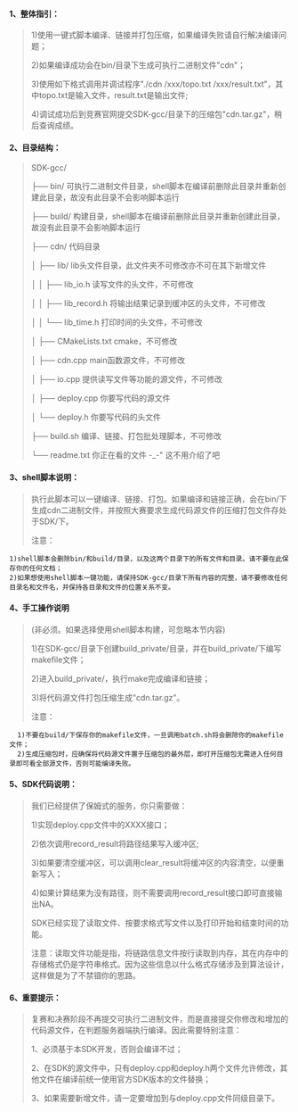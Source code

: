 #### 1、整体指引：

> 1)使用一键式脚本编译、链接并打包压缩，如果编译失败请自行解决编译问题；
>
>  2)如果编译成功会在bin/目录下生成可执行二进制文件"cdn"；
>
> 3)使用如下格式调用并调试程序"./cdn /xxx/topo.txt  /xxx/result.txt"，其中topo.txt是输入文件，result.txt是输出文件;
>
>  4)调试成功后到竞赛官网提交SDK-gcc/目录下的压缩包"cdn.tar.gz"，稍后查询成绩。

#### 2、目录结构：

> SDK-gcc/
>
> ├── bin/                         可执行二进制文件目录，shell脚本在编译前删除此目录并重新创建此目录，故没有此目录不会影响脚本运行
>
> ├── build/                       构建目录，shell脚本在编译前删除此目录并重新创建此目录，故没有此目录不会影响脚本运行
>
> ├── cdn/                  代码目录
>
> │     ├── lib/                   lib头文件目录，此文件夹不可修改亦不可在其下新增文件
>
> │     │     ├── lib_io.h         读写文件的头文件，不可修改
>
> │     │     ├── lib_record.h     将输出结果记录到缓冲区的头文件，不可修改
>
> │     │     └── lib_time.h       打印时间的头文件，不可修改
>
> │     ├── CMakeLists.txt         cmake，不可修改
>
> │     ├── cdn.cpp                main函数源文件，不可修改
>
> │     ├── io.cpp                 提供读写文件等功能的源文件，不可修改
>
> │     ├── deploy.cpp              你要写代码的源文件
>
> │     └── deploy.h                你要写代码的头文件
>
> ├── build.sh                     编译、链接、打包批处理脚本，不可修改
>
> └── readme.txt                   你正在看的文件 -_-" 这不用介绍了吧

#### 3、shell脚本说明：

> 执行此脚本可以一键编译、链接、打包。如果编译和链接正确，会在bin/下生成cdn二进制文件，并按照大赛要求生成代码源文件的压缩打包文件存处于SDK/下。
>
>  注意：

    1)shell脚本会删除bin/和build/目录，以及这两个目录下的所有文件和目录。请不要在此保存你的任何文档；
    2)如果想使用shell脚本一键功能，请保持SDK-gcc/目录下所有内容的完整，请不要修改任何目录名和文件名，并保持各目录和文件的位置关系不变。

#### 4、手工操作说明

> (非必须。如果选择使用shell脚本构建，可忽略本节内容)
>
> 1)在SDK-gcc/目录下创建build_private/目录，并在build_private/下编写makefile文件；
>
> 2)进入build_private/，执行make完成编译和链接；
>
> 3)将代码源文件打包压缩生成"cdn.tar.gz"。
>
>   注意：

```
  1)不要在build/下保存你的makefile文件，一旦调用batch.sh将会删除你的makefile文件；
  2)生成压缩包时，应确保将代码源文件置于压缩包的最外层，即打开压缩包无需进入任何目录即可看全部源文件，否则可能编译失败。
```

#### 5、SDK代码说明：

> 我们已经提供了保姆式的服务，你只需要做：
>
>   1)实现deploy.cpp文件中的XXXX接口；
>
>   2)依次调用record_result将路径结果写入缓冲区;
>
>   3)如果要清空缓冲区，可以调用clear_result将缓冲区的内容清空，以便重新写入；
>
>   4)如果计算结果为没有路径，则不需要调用record_result接口即可直接输出NA。
>
>   SDK已经实现了读取文件、按要求格式写文件以及打印开始和结束时间的功能。
>
>   注意：读取文件功能是指，将链路信息文件按行读取到内存，其在内存中的存储格式仍是字符串格式。因为这些信息以什么格式存储涉及到算法设计，这样做是为了不禁锢你的思路。

#### 6、重要提示：

>  复赛和决赛阶段不再提交可执行二进制文件，而是直接提交你修改和增加的代码源文件，在判题服务器端执行编译。因此需要特别注意：
>
>   1、必须基于本SDK开发，否则会编译不过；
>
>   2、在SDK的源文件中，只有deploy.cpp和deploy.h两个文件允许修改，其他文件在编译前统一使用官方SDK版本的文件替换；
>
>   3、如果需要新增文件，请一定要增加到与deploy.cpp文件同级目录下。